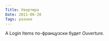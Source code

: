 ```yaml
---
Title: Увертюра
Date: 2011-06-20
Tags: разное
---
```


А Login Items по-французски будет _Ouverture_.